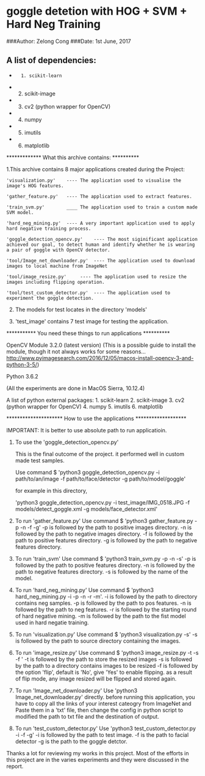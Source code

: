 
# goggle detetion with HOG + SVM + Hard Neg Training

###Author: Zelong Cong
###Date:   1st June, 2017

## A list of dependencies:
*       1. scikit-learn
*	2. scikit-image
*	3. cv2 (python wrapper for OpenCV)
*	4. numpy
*	5. imutils
*	6. matplotlib


*************  What this archive contains:  **********

1.This archive contains 8 major applications created during the Project:

	'visualization.py'    ---- The application used to visualise the image's HOG features.

	'gather_feature.py'   ---- The application used to extract features.

	'train_svm.py'        ____ The application used to train a custom made SVM model.

	'hard_neg_mining.py'  ---- A very important application used to apply hard negative training process.

	'goggle_detection_opencv.py'    ---- The most siginificant application achieved our goal, to detect human and identify whether he is wearing a pair of goggle with OpenCV detector.

	'tool/Image_net_downloader.py'  ---- The application used to download images to local machine from ImageNet

	'tool/image_resize.py'     ---- The application used to resize the images including flipping operation.

	'tool/test_custom_detector.py'  ---- The application used to experiment the goggle detection.

2. The models for test locates in the directory 'models'

3. 'test_image' contains 7 test image for testing the application.


***********  You need these things to run applications **********

OpenCV Module 3.2.0 (latest version)
(This is a possible guide to install the module, though it not always works for some reasons...
     http://www.pyimagesearch.com/2016/12/05/macos-install-opencv-3-and-python-3-5/)

Python 3.6.2

(All the experiments are done in MacOS Sierra, 10.12.4)

A list of python external packages:
	1. scikit-learn
	2. scikit-image
	3. cv2 (python wrapper for OpenCV)
	4. numpy
	5. imutils
	6. matplotlib

********************* How to use the applications *******************

IMPORTANT: It is better to use absolute path to run applicatioin.

1. To use the 'goggle_detection_opencv.py' 

	This is the final outcome of the project. it performed well in custom made test samples.

	Use command $ 'python3 goggle_detection_opencv.py -i path/to/an/image -f path/to/face/detector -g path/to/model/goggle'

	for example in this directory, 

	'python3 goggle_detection_opencv.py -i test_image/IMG_0518.JPG -f models/detect_goggle.xml -g models/face_detector.xml'

2. To run 'gather_feature.py'
    Use command $ 'python3 gather_feature.py -p -n -f -g'
    -p is followed by the path to positive images directory.
    -n is followed by the path to negative images directory.
    -f is followed by the path to positive features directory.
    -g is followed by the path to negative features directory.

3. To run 'train_svm'
	Use command $ 'python3 train_svm.py -p -n -s'
	-p is followed by the path to positive features directory.
	-n is followed by the path to negative features directory.
	-s is followed by the name of the model.

4. To run 'hard_neg_mining.py'
	Use command $ 'python3 hard_neg_mining.py -i -p -n -r -m'.
	-i is followed by the path to directory contains neg samples.
	-p is followed by the path to pos features.
	-n is followed by the path to neg features.
	-r is followed by the starting round of hard negative mining.
	-m is followed by the path to the fist model used in hard negatie training.

5. To run 'visualization.py'
	Use command $ 'python3 visualization.py -s'
	-s is followed by the path to source directory containing the images.

6. To run 'image_resize.py'
	Use command $ 'python3 image_resize.py -t -s -f '
	-t is followed by the path to store the resized images
	-s is followed by the path to a directory contains images to be resized
	-f is followed by the option 'flip', default is 'No', give 'Yes' to enable flipping.
	as a result of flip mode, any image resized will be flipped and stored again.

7. To run 'Image_net_downloader.py'
	Use 'python3 Image_net_downloader.py' directly.
	before running this application, you have to copy all the links of your interest cateogry from ImageNet and Paste them in a 'txt' file, then change the config in python script to modified the path to txt file and the destination of output.

8. To run 'test_custom_detector.py'
	Use 'python3 test_custom_detector.py -i -f -g'
	-i is followed by the path to test image.
	-f is the path to facial detector
	-g is the path to the goggle detctor.

Thanks a lot for reviewing my works in this project. Most of the efforts in this project are in the
varies experiments and they were discussed in the report.
